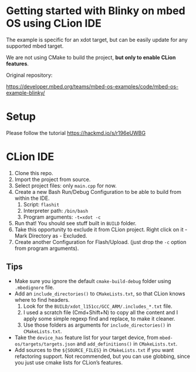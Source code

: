 # Getting started with Blinky on mbed OS using CLion IDE

The example is specific for an xdot target, but can be easily update for any supported mbed target.

We are not using CMake to build the project, **but only to enable CLion features**.

Original repository:
 
https://developer.mbed.org/teams/mbed-os-examples/code/mbed-os-example-blinky/

# Setup

Please follow the tutorial https://hackmd.io/s/r196eUWBG

# CLion IDE

1. Clone this repo.
1. Import the project from source.
1. Select project files: only `main.cpp` for now.
1. Create a new Bash Run/Debug Configuration to be able to build from within the IDE.
    1. Script: `flashit`
    1. Interpreter path: `/bin/bash`
    1. Program arguments: `-t=xdot -c`
1. Run that! You should see stuff built in `BUILD` folder.
1. Take this opportunity to exclude it from CLion project. Right click on it - Mark Directory as - Excluded.
1. Create another Configuration for Flash/Upload. (just drop the `-c` option from program arguments).

## Tips

* Make sure you ignore the default `cmake-build-debug` folder using `.mbedignore` file.
* Add an `include_directories()` to `CMakeLists.txt`, so that CLion knows where to find headers.
    1. Look for the `BUILD/xdot_l151cc/GCC_ARM/.includes_*.txt` file.
    1. I used a scratch file (Cmd+Shift+N) to copy all the content and I apply some simple regexp find and replace, to make it cleaner.
    1. Use those folders as arguments for `include_directories()` in `CMakeLists.txt`.
* Take the `device_has` feature list for your target device, from `mbed-os/targets/targets.json` and `add_definitions()` in `CMakeLists.txt`.
* Add sources to the `${SOURCE_FILES}` in `CMakeLists.txt` if you want refactoring support. Not recommended, but you can use globbing, since you just use cmake lists for CLion’s features.